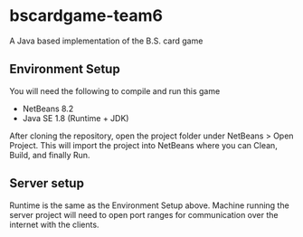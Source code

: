 # bscardgame-team6
A Java based implementation of the B.S. card game

## Environment Setup
You will need the following to compile and run this game

* NetBeans 8.2
* Java SE 1.8 (Runtime + JDK)

After cloning the repository, open the project folder under NetBeans > Open Project. This will import the project into NetBeans where you can Clean, Build, and finally Run. 

## Server setup
Runtime is the same as the Environment Setup above. Machine running the server project will need to open port ranges for communication over the internet with the clients.